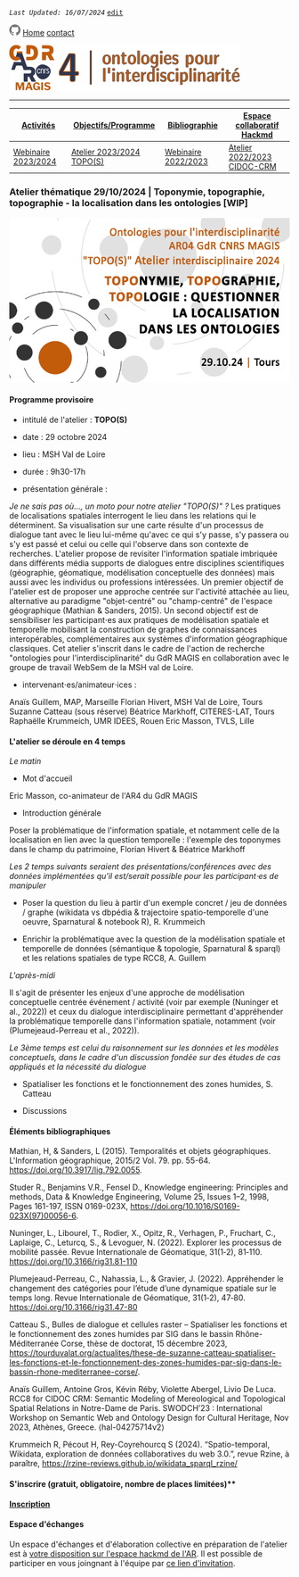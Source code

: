 
_`Last Updated: 16/07/2024`_ [`edit`](https://github.com/MAGISAR4/ontologies_4_interdisciplinarity/blob/main/pages/activites_4.md)

[![GitHub Logo](assets/user/github.png)](https://github.com/MAGISAR4/ontologies_4_interdisciplinarity)
[Home](.)
[contact](?page=contact)

![entête](img/2021-02_Icoentete-GDR_MAGIS_AR4.png)

---
| [Activités](?page=activites) | [Objectifs/Programme](?page=objectifs-et-programme) | [Bibliographie](?page=bibliographie) | [Espace collaboratif Hackmd](https://hackmd.io/@MAGISAR4) |
|---|---|---|---|
| [Webinaire 2023/2024](?page=activites_1) | [Atelier 2023/2024 TOPO(S)](?page=activites_4) |[Webinaire 2022/2023](?page=activites_2) | [Atelier 2022/2023 CIDOC-CRM](?page=activites_3) | 

### Atelier thématique 29/10/2024 | Toponymie, topographie, topographie - la localisation dans les ontologies [WIP]
![visuel atelier](img/Visuel-MAGIS-241029.png)

#### Programme provisoire

- intitulé de l'atelier : **TOPO(S)**

- date : 29 octobre 2024

- lieu : MSH Val de Loire

- durée : 9h30-17h

- présentation générale : 

*Je ne sais pas où..., un moto pour notre atelier "TOPO(S)" ?*
Les pratiques de localisations spatiales interrogent le lieu dans les relations qui le déterminent. Sa visualisation sur une carte résulte d'un processus de dialogue tant avec le lieu lui-même qu'avec ce qui s'y passe, s'y passera ou s'y est passé et celui ou celle qui l'observe dans son contexte de recherches. 
L'atelier propose de revisiter l'information spatiale imbriquée dans différents média supports de dialogues entre disciplines scientifiques (géographie, géomatique, modélisation conceptuelle des données) mais aussi avec les individus ou professions intéressées.
Un premier objectif de l'atelier est de proposer une approche centrée sur l'activité attachée au lieu, alternative au paradigme "objet-centré" ou "champ-centré" de l'espace géographique  (Mathian & Sanders, 2015). Un second objectif est de sensibiliser les participant⋅es aux pratiques de modélisation spatiale et temporelle mobilisant la construction de graphes de connaissances interopérables, complémentaires aux systèmes d'information géographique classiques.
Cet atelier s'inscrit dans le cadre de l'action de recherche "ontologies pour l'interdisciplinarité" du GdR MAGIS en collaboration avec le groupe de travail WebSem de la MSH val de Loire.

- intervenant⋅es/animateur⋅ices : 

Anaïs Guillem, MAP, Marseille
Florian Hivert, MSH Val de Loire, Tours
Suzanne Catteau (sous réserve)
Béatrice Markhoff, CITERES-LAT, Tours
Raphaëlle Krummeich, UMR IDEES, Rouen
Eric Masson, TVLS, Lille

#### L'atelier se déroule en 4 temps

*Le matin*

- Mot d'accueil

Eric Masson, co-animateur de l'AR4 du GdR MAGIS

- Introduction générale

Poser la problématique de l'information spatiale, et notamment celle de la localisation en lien avec la question temporelle : l'exemple des toponymes dans le champ du patrimoine, Florian Hivert & Béatrice Markhoff

*Les 2 temps suivants seraient des présentations/conférences avec des données implémentées qu'il est/serait possible pour les participant⋅es de manipuler*

- Poser la question du lieu à partir d'un exemple concret / jeu de données / graphe (wikidata vs dbpédia & trajectoire spatio-temporelle d'une oeuvre, Sparnatural & notebook R), R. Krummeich

- Enrichir la problématique avec la question de la modélisation spatiale et temporelle de données (sémantique & topologie, Sparnatural & sparql) et les relations spatiales de type RCC8, A. Guillem

*L'après-midi*

Il s'agit de présenter les enjeux d'une approche de modélisation conceptuelle centrée événement / activité (voir par exemple (Nuninger et al., 2022)) et ceux du dialogue interdisciplinaire permettant d'appréhender la problématique temporelle dans l'information spatiale, notamment (voir (Plumejeaud-Perreau et al., 2022)).

*Le 3ème temps est celui du raisonnement sur les données et les modèles conceptuels, dans le cadre d'un discussion fondée sur des études de cas appliqués et la nécessité du dialogue*

- Spatialiser les fonctions et le fonctionnement des zones humides, S. Catteau

- Discussions

#### Éléments bibliographiques

Mathian, H, & Sanders, L (2015). Temporalités et objets géographiques. L'Information géographique, 2015/2 Vol. 79. pp. 55-64. https://doi.org/10.3917/lig.792.0055.

Studer R., Benjamins V.R., Fensel D., Knowledge engineering: Principles and methods, Data & Knowledge Engineering, Volume 25, Issues 1–2,
1998, Pages 161-197, ISSN 0169-023X, https://doi.org/10.1016/S0169-023X(97)00056-6.

Nuninger, L., Libourel, T., Rodier, X., Opitz, R., Verhagen, P., Fruchart, C., Laplaige, C., Leturcq, S., & Levoguer, N. (2022). Explorer les processus de mobilité passée. Revue Internationale de Géomatique, 31(1‑2), 81‑110. https://doi.org/10.3166/rig31.81-110

Plumejeaud-Perreau, C., Nahassia, L., & Gravier, J. (2022). Appréhender le changement des catégories pour l’étude d’une dynamique spatiale sur le temps long. Revue Internationale de Géomatique, 31(1‑2), 47‑80. https://doi.org/10.3166/rig31.47-80

Catteau S., Bulles de dialogue et cellules raster – Spatialiser les fonctions et le fonctionnement des zones humides par SIG dans le bassin Rhône-Méditerranée Corse, thèse de doctorat, 15 décembre 2023, https://tourduvalat.org/actualites/these-de-suzanne-catteau-spatialiser-les-fonctions-et-le-fonctionnement-des-zones-humides-par-sig-dans-le-bassin-rhone-mediterranee-corse/.

Anaïs Guillem, Antoine Gros, Kévin Réby, Violette Abergel, Livio De Luca. RCC8 for CIDOC CRM: Semantic Modeling of Mereological and Topological Spatial Relations in Notre-Dame de Paris. SWODCH’23 : International Workshop on Semantic Web and Ontology Design for Cultural Heritage, Nov 2023, Athènes, Greece. ⟨hal-04275714v2⟩

Krummeich R, Pécout H, Rey-Coyrehourcq S (2024). “Spatio-temporal, Wikidata, exploration de données collaboratives du web 3.0.”, revue Rzine, à paraître, https://rzine-reviews.github.io/wikidata_sparql_rzine/

#### S'inscrire (gratuit, obligatoire, nombre de places limitées)**

[**Inscription**](https://enquetes-ng.univ-rouen.fr/index.php/469887?lang=fr)

#### Espace d'échanges

Un espace d'échanges et d'élaboration collective en préparation de l'atelier est à [votre disposition sur l'espace hackmd de l'AR](https://hackmd.io/@MAGISAR4). Il est possible de participer en vous joingnant à l'équipe par [ce lien d'invitation](https://hackmd.io/join/rk3xWHcj6).
